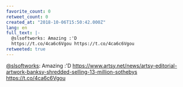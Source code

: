 ```yaml
---
favorite_count: 0
retweet_count: 0
created_at: "2018-10-06T15:50:42.000Z"
lang: en
full_text: |-
  @slsoftworks: Amazing :'D
  https://t.co/4ca6c6Vgou https://t.co/4ca6c6Vgou
retweeted: true
---
```


[@slsoftworks](https://twitter.com/slsoftworks): Amazing :'D
<https://www.artsy.net/news/artsy-editorial-artwork-banksy-shredded-selling-13-million-sothebys>
https://t.co/4ca6c6Vgou
